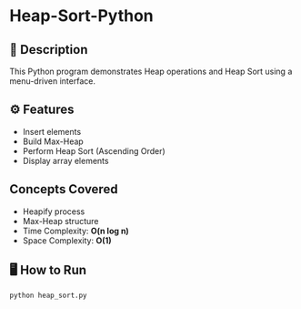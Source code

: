 # Heap-Sort-Python

## 📘 Description
This Python program demonstrates Heap operations and Heap Sort using a menu-driven interface.

## ⚙️ Features
- Insert elements  
- Build Max-Heap  
- Perform Heap Sort (Ascending Order)  
- Display array elements  

## Concepts Covered
- Heapify process  
- Max-Heap structure  
- Time Complexity: **O(n log n)**  
- Space Complexity: **O(1)**  

## 🖥️ How to Run
```bash
python heap_sort.py
